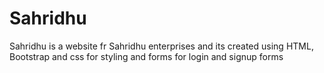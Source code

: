 # Sahridhu
Sahridhu is a website fr Sahridhu enterprises and its created using HTML, Bootstrap and css for styling and forms for login and signup forms
